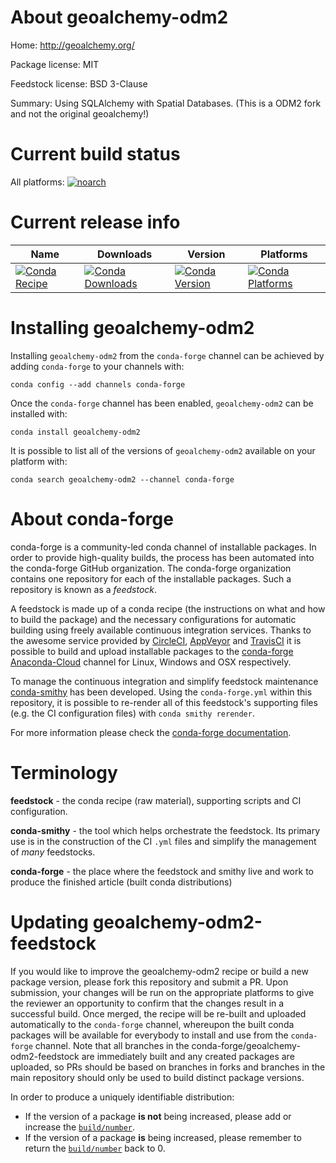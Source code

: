 About geoalchemy-odm2
=====================

Home: http://geoalchemy.org/

Package license: MIT

Feedstock license: BSD 3-Clause

Summary: Using SQLAlchemy with Spatial Databases. (This is a ODM2 fork and not the original geoalchemy!)



Current build status
====================

All platforms:
[![noarch](https://img.shields.io/circleci/project/github/conda-forge/geoalchemy-odm2-feedstock/master.svg?label=noarch)](https://circleci.com/gh/conda-forge/geoalchemy-odm2-feedstock)

Current release info
====================

| Name | Downloads | Version | Platforms |
| --- | --- | --- | --- |
| [![Conda Recipe](https://img.shields.io/badge/recipe-geoalchemy--odm2-green.svg)](https://anaconda.org/conda-forge/geoalchemy-odm2) | [![Conda Downloads](https://img.shields.io/conda/dn/conda-forge/geoalchemy-odm2.svg)](https://anaconda.org/conda-forge/geoalchemy-odm2) | [![Conda Version](https://img.shields.io/conda/vn/conda-forge/geoalchemy-odm2.svg)](https://anaconda.org/conda-forge/geoalchemy-odm2) | [![Conda Platforms](https://img.shields.io/conda/pn/conda-forge/geoalchemy-odm2.svg)](https://anaconda.org/conda-forge/geoalchemy-odm2) |

Installing geoalchemy-odm2
==========================

Installing `geoalchemy-odm2` from the `conda-forge` channel can be achieved by adding `conda-forge` to your channels with:

```
conda config --add channels conda-forge
```

Once the `conda-forge` channel has been enabled, `geoalchemy-odm2` can be installed with:

```
conda install geoalchemy-odm2
```

It is possible to list all of the versions of `geoalchemy-odm2` available on your platform with:

```
conda search geoalchemy-odm2 --channel conda-forge
```


About conda-forge
=================

conda-forge is a community-led conda channel of installable packages.
In order to provide high-quality builds, the process has been automated into the
conda-forge GitHub organization. The conda-forge organization contains one repository
for each of the installable packages. Such a repository is known as a *feedstock*.

A feedstock is made up of a conda recipe (the instructions on what and how to build
the package) and the necessary configurations for automatic building using freely
available continuous integration services. Thanks to the awesome service provided by
[CircleCI](https://circleci.com/), [AppVeyor](http://www.appveyor.com/)
and [TravisCI](https://travis-ci.org/) it is possible to build and upload installable
packages to the [conda-forge](https://anaconda.org/conda-forge)
[Anaconda-Cloud](http://docs.anaconda.org/) channel for Linux, Windows and OSX respectively.

To manage the continuous integration and simplify feedstock maintenance
[conda-smithy](http://github.com/conda-forge/conda-smithy) has been developed.
Using the ``conda-forge.yml`` within this repository, it is possible to re-render all of
this feedstock's supporting files (e.g. the CI configuration files) with ``conda smithy rerender``.

For more information please check the [conda-forge documentation](https://conda-forge.org/docs/).

Terminology
===========

**feedstock** - the conda recipe (raw material), supporting scripts and CI configuration.

**conda-smithy** - the tool which helps orchestrate the feedstock.
                   Its primary use is in the construction of the CI ``.yml`` files
                   and simplify the management of *many* feedstocks.

**conda-forge** - the place where the feedstock and smithy live and work to
                  produce the finished article (built conda distributions)


Updating geoalchemy-odm2-feedstock
==================================

If you would like to improve the geoalchemy-odm2 recipe or build a new
package version, please fork this repository and submit a PR. Upon submission,
your changes will be run on the appropriate platforms to give the reviewer an
opportunity to confirm that the changes result in a successful build. Once
merged, the recipe will be re-built and uploaded automatically to the
`conda-forge` channel, whereupon the built conda packages will be available for
everybody to install and use from the `conda-forge` channel.
Note that all branches in the conda-forge/geoalchemy-odm2-feedstock are
immediately built and any created packages are uploaded, so PRs should be based
on branches in forks and branches in the main repository should only be used to
build distinct package versions.

In order to produce a uniquely identifiable distribution:
 * If the version of a package **is not** being increased, please add or increase
   the [``build/number``](http://conda.pydata.org/docs/building/meta-yaml.html#build-number-and-string).
 * If the version of a package **is** being increased, please remember to return
   the [``build/number``](http://conda.pydata.org/docs/building/meta-yaml.html#build-number-and-string)
   back to 0.